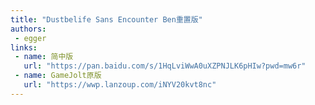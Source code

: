 ```yaml
---
title: "Dustbelife Sans Encounter Ben重置版"
authors:
 - egger
links:
 - name: 简中版  
   url: "https://pan.baidu.com/s/1HqLviWwA0uXZPNJLK6pHIw?pwd=mw6r"
 - name: GameJolt原版
   url: "https://wwp.lanzoup.com/iNYV20kvt8nc"
---
```

